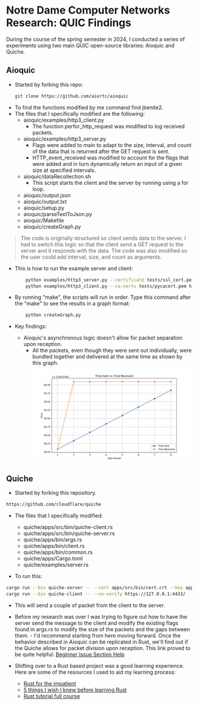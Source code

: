 # Notre Dame Computer Networks Research: QUIC Findings

During the course of the spring semester in 2024, I conducted a series of experiments using two main QUIC open-source libraries: Aioquic and Quiche.

## Aioquic
- Started by forking this repo:
    ```bash
    git clone https://github.com/aiortc/aioquic
    ```
- To find the functions modified by me command find jbenite2.
- The files that I specifically modified are the following:
    - aioquic/examples/http3_client.py 
       - The function perfor_http_request was modified to log received packets.
    - aioquic/examples/http3_server.py
       - Flags were added to main to adapt to the size, interval, and count of the data that is returned after the GET request is sent. 
       - HTTP_event_received was modified to account for the flags that were added and in turn dynamically return an input of a given size at specified intervals. 
    - aioquic/dataRecollection.sh
       - This script starts the client and the server by running using a for loop. 
    - aioquic/output.json
    - aioquic/output.txt
    - aioquic/setup.py
    - aioquic/parseTextToJson.py
    - aioquic/Makefile
    - aioquic/createGraph.py


> The code is originally structured so client sends data to the server. I had to switch this logic so that the client send a GET request to the server and it responds with the data. 
> The code was also modified so the user could add interval, size, and count as arguments. 

- This is how to run the example server and client:
    ```bash
        python examples/http3_server.py --certificate tests/ssl_cert.pem --private-key tests/ssl_key.pem -interval 0.250 -size 100 -count
        python examples/http3_client.py --ca-certs tests/pycacert.pem https://localhost:4433/
    ```
- By running "make", the scripts will run in order. Type this command after the "make" to see the results in a graph format:
    ```bash
        python createGraph.py
    ```

- Key findings:
    - Aioquic's asynchronous logic doesn't allow for packet separation upon reception. 
        - All the packets, even though they were sent out individually, were bundled together and delivered at the same time as shown by this graph. 
        ![image](aioquic_graph.png)


## Quiche
- Started by forking this repository.
```bash
https://github.com/cloudflare/quiche
```

- The files that I specifically modified:
    - quiche/apps/src/bin/quiche-client.rs
    - quiche/apps/src/bin/quiche-server.rs
    - quiche/apps/bin/args.rs
    - quiche/apps/bin/client.rs
    - quiche/apps/bin/common.rs
    - quiche/apps/Cargo.toml
    - quiche/examples/server.rs

- To run this:
```bash
cargo run --bin quiche-server -- --cert apps/src/bin/cert.crt --key apps/src/bin/cert.key
cargo run --bin quiche-client -- --no-verify https://127.0.0.1:4433/
```
   - This will send a couple of packet from the client to the server. 
   - Before my research was over I was trying to figure out how to have the server send the message to the client and modify the existing flags found in args.rs to modify the size of the packets and the gaps between them. 
    - I'd recommend starting from here moving forward. Once the behavior described in Aioquic can be replicated in Rust, we'll find out if the Quiche allows for packet division upon reception. This link proved to be quite helpful: [Beginner Issue Section Help](https://github.com/cloudflare/quiche/issues/1518)


- Shifting over to a Rust based project was a good learning experience. Here are some of the resources I used to aid my learning process:
    - [Rust for the impatient](https://www.youtube.com/watch?v=br3GIIQeefY&t=242s)
    - [5 things I wish I knew before learning Rust](https://www.youtube.com/watch?v=EYCBm0xAWow)
    - [Rust tutorial full course](https://www.youtube.com/watch?v=ygL_xcavzQ4)

















